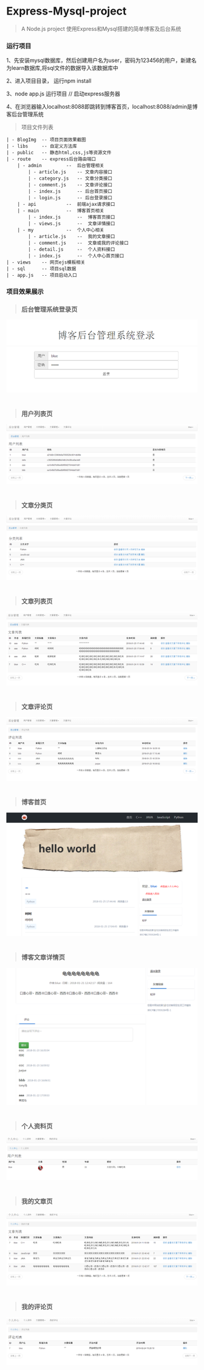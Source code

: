 # Express-Mysql-project

> A Node.js project 使用Express和Mysql搭建的简单博客及后台系统

### 运行项目

1、先安装mysql数据库，然后创建用户名为user，密码为123456的用户，新建名为learn数据库,将sql文件的数据导入该数据库中<br>

2、进入项目目录， 运行npm install <br>

3、node app.js 运行项目 // 启动express服务器

4、在浏览器输入localhost:8088即跳转到博客首页，localhost:8088/admin是博客后台管理系统



> 项目文件列表

```
| - BlogImg  -- 项目页面效果截图
| - libs     -- 自定义方法库
| - public   -- 静态html,css,js等资源文件
| - route    -- express后台路由端口
    | - admin         --  后台管理相关
        | - article.js    -- 文章内容接口
        | - category.js   -- 文章分类接口
        | - comment.js    -- 文章评论接口
        | - index.js      -- 后台首页接口
        | - login.js      -- 后台登录接口
    | - api           --  前端ajax请求接口
    | - main          --  博客首页相关
        | - index.js      --  博客首页接口
        | - views.js      --  文章详情接口
    | - my            --  个人中心相关
        | - article.js    --  我的文章接口
        | - comment.js    --  文章或我的评论接口
        | - detail.js     --  个人资料接口
        | - index.js      --  个人中心首页接口
| - views    -- 网页ejs模板相关
| - sql      -- 项目sql数据
| - app.js   -- 项目启动入口

```


### 项目效果展示

>### 后台管理系统登录页
![image](https://github.com/xiaojiejiekuaipao/Express-Mysql-blog/blob/master/BlogImg/login.png)
 <br/>
 <br/>
>### 用户列表页
![image](https://github.com/xiaojiejiekuaipao/Express-Mysql-blog/blob/master/BlogImg/userLists.png)
 <br/>
 <br/>
>### 文章分类页
![image](https://github.com/xiaojiejiekuaipao/Express-Mysql-blog/blob/master/BlogImg/categoryList.png)
 <br/>
 <br/>
>### 文章列表页
![image](https://github.com/xiaojiejiekuaipao/Express-Mysql-blog/blob/master/BlogImg/articlesList.png)
 <br/>
 <br/>
>### 文章评论页
![image](https://github.com/xiaojiejiekuaipao/Express-Mysql-blog/blob/master/BlogImg/commentLists.png)
 <br/>
 <br/>
>### 博客首页
![image](https://github.com/xiaojiejiekuaipao/Express-Mysql-blog/blob/master/BlogImg/blogIndex.png)
 <br/>
 <br/>
>### 博客文章详情页
![image](https://github.com/xiaojiejiekuaipao/Express-Mysql-blog/blob/master/BlogImg/articleIndex.png)
 <br/>
 <br/>
>### 个人资料页
![image](https://github.com/xiaojiejiekuaipao/Express-Mysql-blog/blob/master/BlogImg/myDetail.png)
 <br/>
 <br/>
>### 我的文章页
![image](https://github.com/xiaojiejiekuaipao/Express-Mysql-blog/blob/master/BlogImg/myArticles.png)
 <br/>
 <br/>
>### 我的评论页
![image](https://github.com/xiaojiejiekuaipao/Express-Mysql-blog/blob/master/BlogImg/my_comments.png)
 <br/>
 <br/>

